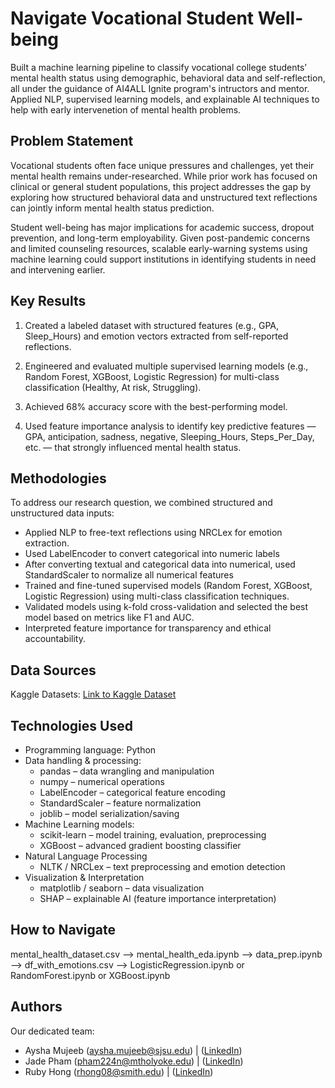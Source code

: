 # Navigate Vocational Student Well-being

Built a machine learning pipeline to classify vocational college students’ mental health status using demographic, behavioral data and self-reflection, all under the guidance of AI4ALL Ignite program's intructors and mentor.
Applied NLP, supervised learning models, and explainable AI techniques to help with early intervenetion of mental health problems.

## Problem Statement <!--- do not change this line -->

Vocational students often face unique pressures and challenges, yet their mental health remains under-researched. While prior work has focused on clinical or general student populations, this project addresses the gap by exploring how structured behavioral data and unstructured text reflections can jointly inform mental health status prediction.

Student well-being has major implications for academic success, dropout prevention, and long-term employability. Given post-pandemic concerns and limited counseling resources, scalable early-warning systems using machine learning could support institutions in identifying students in need and intervening earlier.

## Key Results <!--- do not change this line -->

1. Created a labeled dataset with structured features (e.g., GPA, Sleep_Hours) and emotion vectors extracted from self-reported reflections.

2. Engineered and evaluated multiple supervised learning models (e.g., Random Forest, XGBoost, Logistic Regression) for multi-class classification (Healthy, At risk, Struggling).

3. Achieved 68% accuracy score with the best-performing model.
4. Used feature importance analysis to identify key predictive features — GPA, anticipation, sadness, negative, Sleeping_Hours, Steps_Per_Day, etc. — that strongly influenced mental health status.

## Methodologies <!--- do not change this line -->

To address our research question, we combined structured and unstructured data inputs:

- Applied NLP to free-text reflections using NRCLex for emotion extraction.
- Used LabelEncoder to convert categorical into numeric labels
- After converting textual and categorical data into numerical, used StandardScaler to normalize all numerical features
- Trained and fine-tuned supervised models (Random Forest, XGBoost, Logistic Regression) using multi-class classification techniques.
- Validated models using k-fold cross-validation and selected the best model based on metrics like F1 and AUC.
- Interpreted feature importance for transparency and ethical accountability.

## Data Sources <!--- do not change this line -->

Kaggle Datasets: [Link to Kaggle Dataset](https://www.kaggle.com/datasets/ziya07/student-mental-health-and-resilience-dataset)

## Technologies Used <!--- do not change this line -->

- Programming language: Python
- Data handling & processing:
  - pandas – data wrangling and manipulation
  - numpy – numerical operations
  - LabelEncoder – categorical feature encoding
  - StandardScaler – feature normalization
  - joblib – model serialization/saving
- Machine Learning models:
  - scikit-learn – model training, evaluation, preprocessing
  - XGBoost – advanced gradient boosting classifier
- Natural Language Processing
  - NLTK / NRCLex – text preprocessing and emotion detection
- Visualization & Interpretation
  - matplotlib / seaborn – data visualization
  - SHAP – explainable AI (feature importance interpretation)

## How to Navigate <!--- do not change this line -->

mental_health_dataset.csv --> mental_health_eda.ipynb --> data_prep.ipynb --> df_with_emotions.csv
--> LogisticRegression.ipynb or RandomForest.ipynb or XGBoost.ipynb

## Authors <!--- do not change this line -->

Our dedicated team:

- Aysha Mujeeb (aysha.mujeeb@sjsu.edu) | ([LinkedIn](www.linkedin.com/in/aysha-mujeeb-13b0b6379))
- Jade Pham ([pham224n@mtholyoke.edu](mailto:pham224n@mtholyoke.edu)) | ([LinkedIn](https://www.linkedin.com/in/jade-pham-0689192a5/))
- Ruby Hong ([rhong08@smith.edu](mailto:rhong08@smith.edu)) | ([LinkedIn](https://www.linkedin.com/in/ruby-hong-639143326/))
